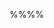 <tip-box type="success">
  <include src="outcomes.md" />
</tip-box>

%%**<include src="../path.md" inline />**%%

<include src="text.md#title" />

<div id="main">

<include src="text.md#body" />
<include src="text.md#extras" />

</div>
